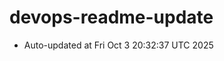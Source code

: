 # devops-readme-update
<!--START_SECTION:activity-->
- Auto-updated at Fri Oct  3 20:32:37 UTC 2025
<!--END_SECTION:activity-->
